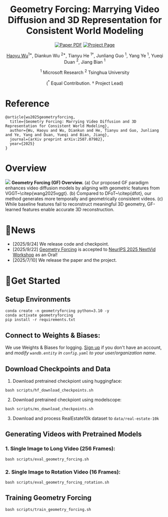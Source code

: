 <div align="center">

<h1>Geometry Forcing: Marrying Video Diffusion and 3D Representation for Consistent World Modeling </h1>
<a href="https://www.arxiv.org/abs/2507.07982">
<img src='https://img.shields.io/badge/arxiv-geometryforcing-darkred' alt='Paper PDF'></a>
<a href="https://geometryforcing.github.io/">
<img src='https://img.shields.io/badge/Project-Website-orange' alt='Project Page'></a>


[Haoyu Wu](https://cintellifusion.github.io/)$^{1*}$, Diankun Wu $^{2*}$, Tianyu He $^{1†}$, Junliang Guo $^{1}$, Yang Ye $^{1}$, Yueqi Duan $^{2}$, Jiang Bian $^{1}$

$^1$ Microsoft Research $^2$ Tsinghua University

($^*$ Equal Contribution. † Project Lead)

</div>

# Reference 

```
@article{wu2025geometryforcing,
  title={Geometry Forcing: Marrying Video Diffusion and 3D Representation for Consistent World Modeling},
  author={Wu, Haoyu and Wu, Diankun and He, Tianyu and Guo, Junliang and Ye, Yang and Duan, Yueqi and Bian, Jiang},
  journal={arXiv preprint arXiv:2507.07982},
  year={2025}
}
```

<!-- include asset/main.png -->

# Overview 
![](main.png)
**Geometry Forcing (GF) Overview.**
(a) Our proposed GF paradigm enhances video diffusion models by aligning with geometric features from VGGT~\citep{wang2025vggt}. 
(b) Compared to DFoT~\citep{dfot}, our method generates more temporally and geometrically consistent videos. 
(c) While baseline features fail to reconstruct meaningful 3D geometry, GF-learned features enable accurate 3D reconstruction.

# 🚀News

- [2025/9/24] We release code and checkpoint.
- [2025/9/22] [Geometry Forcing](https://geometryforcing.github.io/) is accepted to [NeurIPS 2025 NextVid Workshop](https://what-makes-good-video.github.io/) as an Oral!
- [2025/7/10] We release the paper and the project. 

# 💪Get Started 

## Setup Environments 

```shell
conda create -n geometryforcing python=3.10 -y
conda activate geometryforcing
pip install -r requirements.txt
```

## Connect to Weights & Biases:

We use Weights & Biases for logging. [Sign up](https://wandb.ai/login?signup=true) if you don't have an account, and *modify `wandb.entity` in `config.yaml` to your user/organization name*.

## Download Checkpoints and Data
1. Download pretrained checkpiont using huggingface: 
```shell
bash scripts/hf_download_checkpoints.sh
```


2. Download pretrained checkpiont using modelscope: 

```shell
bash scripts/ms_download_checkpoints.sh
```

3. Download and process RealEstate10k dataset to  `data/real-estate-10k`

## Generating Videos with Pretrained Models

### 1. Single Image to Long Video (256 Frames):

```shell
bash scripts/eval_geometry_forcing.sh
```

### 2. Single Image to Rotation Video (16 Frames):

```shell
bash scripts/eval_geometry_forcing_rotation.sh
```

## Training Geometry Forcing

```shell
bash scripts/train_geometry_forcing.sh
```